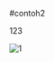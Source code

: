 #contoh2


123

![1](https://user-images.githubusercontent.com/45659243/55901045-c5304900-5bf2-11e9-8596-d0c0a7fdf14d.jpg)
